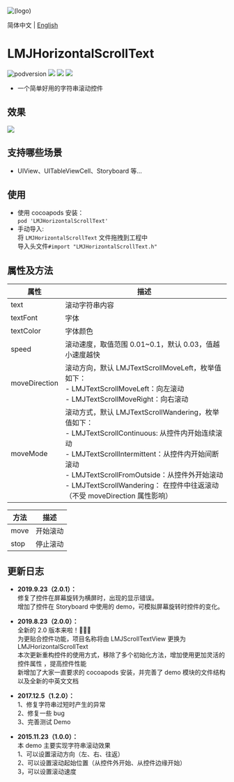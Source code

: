 ![(logo)](https://avatars2.githubusercontent.com/u/15794032?s=460&v=4)

简体中文 | [English](./README.en.md)

# LMJHorizontalScrollText

![podversion](https://img.shields.io/cocoapods/v/LMJHorizontalScrollText.svg?style=flat)
![](https://img.shields.io/cocoapods/p/LMJHorizontalScrollText.svg?style=flat)
![](https://img.shields.io/badge/language-oc-orange.svg)
![](https://img.shields.io/cocoapods/l/LMJHorizontalScrollText.svg?style=flat)

- 一个简单好用的字符串滚动控件

## 效果

![](https://github.com/JerryLMJ/LMJHorizontalScrollText/raw/master/demo.gif)

## 支持哪些场景

- UIView、UITableViewCell、Storyboard 等...

## 使用

- 使用 cocoapods 安装：  
  `pod 'LMJHorizontalScrollText'`
- 手动导入:  
  将 `LMJHorizontalScrollText` 文件拖拽到工程中  
  导入头文件`#import "LMJHorizontalScrollText.h"`

## 属性及方法

| 属性          | 描述                                                                                                                                                                                                                                                                                      |
| ------------- | ----------------------------------------------------------------------------------------------------------------------------------------------------------------------------------------------------------------------------------------------------------------------------------------- |
| text          | 滚动字符串内容                                                                                                                                                                                                                                                                            |
| textFont      | 字体                                                                                                                                                                                                                                                                                      |
| textColor     | 字体颜色                                                                                                                                                                                                                                                                                  |
| speed         | 滚动速度，取值范围 0.01~0.1，默认 0.03，值越小速度越快                                                                                                                                                                                                                                    |
| moveDirection | 滚动方向，默认 LMJTextScrollMoveLeft，枚举值如下：<br>- LMJTextScrollMoveLeft：向左滚动<br>- LMJTextScrollMoveRight：向右滚动                                                                                                                                                             |
| moveMode      | 滚动方式，默认 LMJTextScrollWandering，枚举值如下：<br>- LMJTextScrollContinuous: 从控件内开始连续滚动<br>- LMJTextScrollIntermittent：从控件内开始间断滚动<br>- LMJTextScrollFromOutside：从控件外开始滚动<br>- LMJTextScrollWandering： 在控件中往返滚动（不受 moveDirection 属性影响） |

| 方法 | 描述     |
| ---- | -------- |
| move | 开始滚动 |
| stop | 停止滚动 |

## 更新日志

- **2019.9.23（2.0.1）：**  
  修复了控件在屏幕旋转为横屏时，出现的显示错误。  
  增加了控件在 Storyboard 中使用的 demo，可模拟屏幕旋转时控件的变化。

- **2019.8.23（2.0.0）：**  
  全新的 2.0 版本来啦！🎉🎉🎉  
  为更贴合控件功能，项目名称将由 LMJScrollTextView 更换为 LMJHorizontalScrollText  
  本次更新重构控件的使用方式，移除了多个初始化方法，增加使用更加灵活的控件属性 ，提高控件性能  
  新增加了大家一直要求的 cocoapods 安装，并完善了 demo 模块的文件结构以及全新的中英文文档
- **2017.12.5（1.2.0）：**  
  1、修复字符串过短时产生的异常  
  2、修复一些 bug  
  3、完善测试 Demo
- **2015.11.23（1.0.0）：**  
  本 demo 主要实现字符串滚动效果  
  1、可以设置滚动方向（左、右、往返）  
  2、可以设置滚动起始位置（从控件外开始、从控件边缘开始）  
  3，可以设置滚动速度

